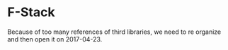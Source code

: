 # F-Stack
Because of too many references of third libraries, we need to re organize and then open it on 2017-04-23.
